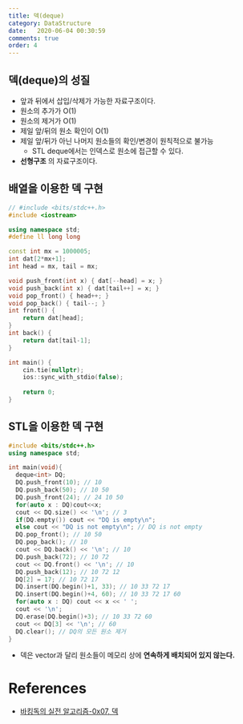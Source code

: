 ```yaml
---
title: 덱(deque)
category: DataStructure
date:   2020-06-04 00:30:59
comments: true
order: 4
---
```


## 덱(deque)의 성질
* 앞과 뒤에서 삽입/삭제가 가능한 자료구조이다.
* 원소의 추가가 O(1)
* 원소의 제거가 O(1)
* 제일 앞/뒤의 원소 확인이 O(1)
* 제일 앞/뒤가 아닌 나머지 원소들의 확인/변경이 원칙적으로 불가능
  + STL deque에서는 인덱스로 원소에 접근할 수 있다.
* __선형구조__ 의 자료구조이다.

## 배열을 이용한 덱 구현

```cpp
// #include <bits/stdc++.h>
#include <iostream>

using namespace std;
#define ll long long

const int mx = 1000005;
int dat[2*mx+1];
int head = mx, tail = mx;

void push_front(int x) { dat[--head] = x; }
void push_back(int x) { dat[tail++] = x; }
void pop_front() { head++; }
void pop_back() { tail--; }
int front() {
    return dat[head];
}
int back() {
    return dat[tail-1];
}

int main() {
    cin.tie(nullptr);
    ios::sync_with_stdio(false);
    
    return 0;
}
```

## STL을 이용한 덱 구현

```cpp
#include <bits/stdc++.h>
using namespace std;

int main(void){
  deque<int> DQ;
  DQ.push_front(10); // 10
  DQ.push_back(50); // 10 50
  DQ.push_front(24); // 24 10 50
  for(auto x : DQ)cout<<x;
  cout << DQ.size() << '\n'; // 3
  if(DQ.empty()) cout << "DQ is empty\n";
  else cout << "DQ is not empty\n"; // DQ is not empty
  DQ.pop_front(); // 10 50
  DQ.pop_back(); // 10
  cout << DQ.back() << '\n'; // 10
  DQ.push_back(72); // 10 72
  cout << DQ.front() << '\n'; // 10
  DQ.push_back(12); // 10 72 12
  DQ[2] = 17; // 10 72 17
  DQ.insert(DQ.begin()+1, 33); // 10 33 72 17
  DQ.insert(DQ.begin()+4, 60); // 10 33 72 17 60
  for(auto x : DQ) cout << x << ' ';
  cout << '\n';
  DQ.erase(DQ.begin()+3); // 10 33 72 60
  cout << DQ[3] << '\n'; // 60
  DQ.clear(); // DQ의 모든 원소 제거
}
```

* 덱은 vector과 달리 원소들이 메모리 상에 __연속하게 배치되어 있지 않는다.__

# References
* [바킹독의 실전 알고리즘-0x07, 덱](https://www.youtube.com/watch?v=0mEzJ4S1d8o)